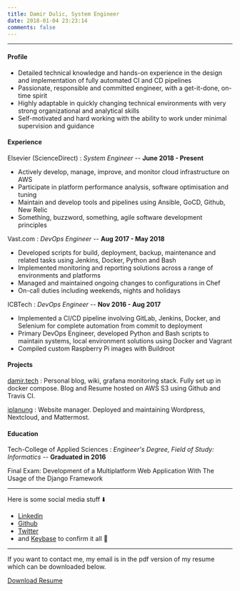 ```yaml
---
title: Damir Dulic, System Engineer
date: 2018-01-04 23:23:14
comments: false
---
```


---
#### Profile

* Detailed technical knowledge and hands-on experience in the design and implementation of fully automated CI and CD pipelines
* Passionate, responsible and committed engineer, with a get-it-done, on-time spirit
* Highly adaptable in quickly changing technical environments with very strong organizational and analytical skills
* Self-motivated and hard working with the ability to work under minimal supervision and guidance

#### Experience

Elsevier (ScienceDirect)
: *System Engineer* --
  __June 2018 - Present__

* Actively develop, manage, improve, and monitor cloud infrastructure on AWS
* Participate in platform performance analysis, software optimisation and tuning
* Maintain and develop tools and pipelines using Ansible, GoCD, Github, New Relic
* Something, buzzword, something, agile software development principles

Vast.com
: *DevOps Engineer* --
  __Aug 2017 - May 2018__

* Developed scripts for build, deployment, backup, maintenance and related tasks using Jenkins, Docker, Python and Bash
* Implemented monitoring and reporting solutions across a range of environments and platforms
* Managed and maintained ongoing changes to configurations in Chef
* On-call duties including weekends, nights and holidays

ICBTech
: *DevOps Engineer* --
  __Nov 2016 - Aug 2017__

* Implemented a CI/CD pipeline involving GitLab, Jenkins, Docker, and Selenium for complete automation from commit to deployment
* Primary DevOps Engineer, developed Python and Bash scripts to maintain systems, local environment solutions using Docker and Vagrant
* Compiled custom Raspberry Pi images with Buildroot

#### Projects

[damir.tech](https://damir.tech)
: Personal blog, wiki, grafana monitoring stack. Fully set up in docker compose. Blog and Resume hosted on AWS S3 using Github and Travis CI.

[iplanung](https://iplanung.com)
: Website manager. Deployed and maintaining Wordpress, Nextcloud, and Mattermost.

#### Education

Tech-College of Applied Sciences
: *Engineer's Degree, Field of Study: Informatics* --
  __Graduated in 2016__

Final Exam: Development of a Multiplatform Web Application With The Usage of the Django Framework

------


Here is some social media stuff ⬇️
- [Linkedin](https://www.linkedin.com/in/ddulic/)
- [Github](https://github.com/ddulic)
- [Twitter](https://twitter.com/_ddulic)
- and [Keybase](https://keybase.io/ddulic) to confirm it all 🔑

---

If you want to contact me, my email is in the pdf version of my resume which can be downloaded below.

<a class="custom_btn" href="/ddulic.pdf">Download Resume</a>
